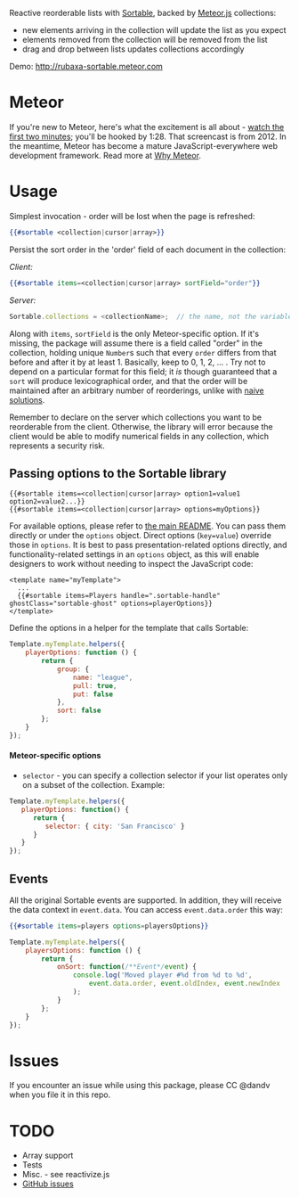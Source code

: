 Reactive reorderable lists with [Sortable](http://rubaxa.github.io/Sortable/),
backed by [Meteor.js](http://meteor.com) collections:

* new elements arriving in the collection will update the list as you expect
* elements removed from the collection will be removed from the list
* drag and drop between lists updates collections accordingly

Demo: http://rubaxa-sortable.meteor.com

# Meteor

If you're new to Meteor, here's what the excitement is all about -
[watch the first two minutes](https://www.youtube.com/watch?v=fsi0aJ9yr2o); you'll be hooked by 1:28.
That screencast is from 2012. In the meantime, Meteor has become a mature JavaScript-everywhere web
development framework. Read more at [Why Meteor](http://wiki.dandascalescu.com/essays/why_meteor).


# Usage

Simplest invocation - order will be lost when the page is refreshed:

```handlebars
{{#sortable <collection|cursor|array>}}
```

Persist the sort order in the 'order' field of each document in the collection:

*Client:*

```handlebars
{{#sortable items=<collection|cursor|array> sortField="order"}}
```

*Server:*

```js
Sortable.collections = <collectionName>;  // the name, not the variable
```

Along with `items`, `sortField` is the only Meteor-specific option. If it's missing, the package will
assume there is a field called "order" in the collection, holding unique `Number`s such that every
`order` differs from that before and after it by at least 1. Basically, keep to 0, 1, 2, ... .
Try not to depend on a particular format for this field; it *is* though guaranteed that a `sort` will
produce lexicographical order, and that the order will be maintained after an arbitrary number of
reorderings, unlike with [naive solutions](http://programmers.stackexchange.com/questions/266451/maintain-ordered-collection-by-updating-as-few-order-fields-as-possible).

Remember to declare on the server which collections you want to be reorderable from the client.
Otherwise, the library will error because the client would be able to modify numerical fields in
any collection, which represents a security risk.


## Passing options to the Sortable library

    {{#sortable items=<collection|cursor|array> option1=value1 option2=value2...}}
    {{#sortable items=<collection|cursor|array> options=myOptions}}

For available options, please refer to [the main README](../README.md#options). You can pass them directly
or under the `options` object. Direct options (`key=value`) override those in `options`. It is best
to pass presentation-related options directly, and functionality-related settings in an `options`
object, as this will enable designers to work without needing to inspect the JavaScript code:

    <template name="myTemplate">
      ...
      {{#sortable items=Players handle=".sortable-handle" ghostClass="sortable-ghost" options=playerOptions}}
    </template>

Define the options in a helper for the template that calls Sortable:

```js
Template.myTemplate.helpers({
    playerOptions: function () {
        return {
            group: {
                name: "league",
                pull: true,
                put: false
            },
            sort: false
        };
    }
});
```

#### Meteor-specific options

* `selector` - you can specify a collection selector if your list operates only on a subset of the collection. Example:

```js
Template.myTemplate.helpers({
   playerOptions: function() {
      return {
         selector: { city: 'San Francisco' }
      }
   }
});
```


## Events

All the original Sortable events are supported. In addition, they will receive
the data context in `event.data`. You can access `event.data.order` this way:

```handlebars
{{#sortable items=players options=playersOptions}}
```

```js
Template.myTemplate.helpers({
    playersOptions: function () {
        return {
            onSort: function(/**Event*/event) {
                console.log('Moved player #%d from %d to %d',
                    event.data.order, event.oldIndex, event.newIndex
                );
            }
        };
    }
});
```


# Issues

If you encounter an issue while using this package, please CC @dandv when you file it in this repo.


# TODO

* Array support
* Tests
* Misc. - see reactivize.js
* [GitHub issues](https://github.com/RubaXa/Sortable/labels/%E2%98%84%20meteor)
